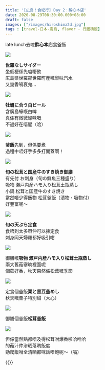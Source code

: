 ```yaml
---
title: '[広島！食紀行] Day 2：酔心本店'
date: 2020-08-29T08:30:00.000+08:00
draft: false
images: ["/images/hiroshima2d.jpg"]
tags : [travel-日本-廣島, flavor - 行膳積腹]
---
```


late lunch去咗**酔心本店**食釜飯  

![](/images/hiroshima2d1.jpg)

**世羅なしサイダー**  
坐低梗係先嗌嘢飲  
広島県世羅郡世羅町産嘅梨味汽水  
又幾香喎衰鬼...

![](/images/hiroshima2d2.jpg)

**牡蠣に合う白ビール**    
含廣島蠔嘅白啤  
真係有微微蠔味嘅  
不過好在唔腥（哈）  

![](/images/hiroshima2d3.jpg)

**釜飯**先到，但係要煮  
過程中唔好手多多打開蓋啊！

![](/images/hiroshima2d4.jpg)

**旬の松茸と国産牛のすき焼き御膳**  
有先付 お刺身（旬の鮮魚三種盛り）   
吸物 瀬戸内産ハモ入り松茸土瓶蒸し  
小鍋 松茸と国産牛のすき焼き  
當然唔少得飯物 松茸釜飯（漬物・吸物付）  
好豐富呢～  

![](/images/hiroshima2d5.jpg)

**旬の天ぷら定食**  
食唔到太多嘢仲可以揀定食  
刺身同天婦羅都好吸引咁  

![](/images/hiroshima2d6.jpg)

御膳嘅**吸物 瀬戸内産ハモ入り松茸土瓶蒸し**  
兩大舊菇塞晌裡面呢  
個菇好香，秋天果然係松茸嘅季節  

![](/images/hiroshima2d7.jpg)

定食個釜飯**栗と黒豆釜めし**  
秋天嘅栗子特別甜（大心）  

![](/images/hiroshima2d8.jpg)

御膳個釜飯**松茸釜飯**  

![](/images/hiroshima2d9.jpg)

但係當然點都唔及得松茸咁爆香啦哈哈哈  
的菇汁仲滲晒落啲飯度  
勁爬飯咁全清晒都咪話唔飽呢～（嗝）  


{{<hiroshima>}}
